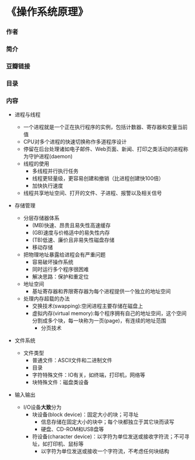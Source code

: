 《操作系统原理》
=============================

### 作者


### 简介


### 豆瓣链接


### 目录


### 内容

* 进程与线程
  - 一个进程就是一个正在执行程序的实例，包括计数器、寄存器和变量当前值 
  - CPU对多个进程的快速切换称作多道程序设计
  - 停留在后台处理诸如电子邮件、Web页面、新闻、打印之类活动的进程称为守护进程(daemon)
  - 线程的使用
    - 多线程并行执行任务
    - 线程更轻量级，更容易创建和撤销（比进程创建快100倍）
    - 加快执行速度
  - 线程共享地址空间、打开的文件、子进程、报警以及相关信号

* 存储管理
  - 分层存储器体系
    - (MB)快速、昂贵且易失性高速缓存
    - (GB)速度与价格适中的易失性内存
    - (TB)低速、廉价且非易失性磁盘存储
    - 移动存储
  - 把物理地址暴露给进程会有严重问题
    - 容易破坏操作系统
    - 同时运行多个程序很困难
    - 解决思路：保护和重定位
  - 地址空间
    - 基址寄存器和界限寄存器为每个进程提供一个独立的地址空间
  - 处理内存超载的办法
    - 交换技术(swapping):空闲进程主要存储在磁盘上
    - 虚拟内存(virtual memory):每个程序拥有自己的地址空间，这个空间分割成多个块，每一块称为一页(page)，有连续的地址范围
      - 分页技术 
      
* 文件系统
  - 文件类型
    - 普通文件：ASCII文件和二进制文件
    - 目录 
    - 字符特殊文件：IO有关，如终端，打印机，网络等
    - 块特殊文件：磁盘类设备

* 输入输出
  - I/O设备**大致**分为
    - 块设备(block device)：固定大小的块；可寻址
      - 信息存储在固定大小的块中；每个块都独立于其它块而读写
      - 硬盘、CD-ROM和USB盘等
    - 符设备(character device)：以字符为单位发送或接收字符流；不可寻址，如打印机、鼠标等
      - 以字符为单位发送或接收一个字符流，不考虑任何块结构
      
    
